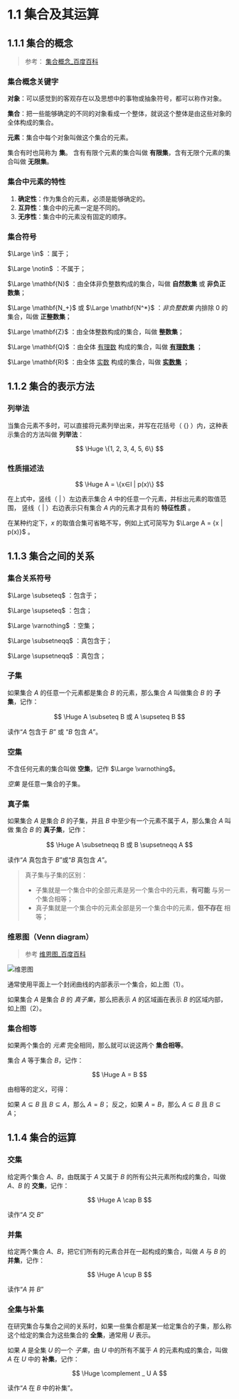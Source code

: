 # 1.1 集合及其运算

## 1.1.1 集合的概念

> 参考： [集合概念_百度百科](https://baike.baidu.com/item/%E9%9B%86%E5%90%88%E6%A6%82%E5%BF%B5/6341172)

### 集合概念关键字

**对象**：可以感觉到的客观存在以及思想中的事物或抽象符号，都可以称作对象。

**集合**：把一些能够确定的不同的对象看成一个整体，就说这个整体是由这些对象的全体构成的集合。

**元素**：集合中每个对象叫做这个集合的元素。

集合有时也简称为 **集**。
含有有限个元素的集合叫做 **有限集**，含有无限个元素的集合叫做 **无限集**。

### 集合中元素的特性

1. **确定性**：作为集合的元素，必须是能够确定的。
2. **互异性**：集合中的元素一定是不同的。
3. **无序性**：集合中的元素没有固定的顺序。

### 集合符号

$\Large \in$ ：属于；

$\Large \notin$ ：不属于；

$\Large \mathbf{N}$ ：由全体非负整数构成的集合，叫做 **自然数集** 或 **非负正数集**；

$\Large \mathbf{N_+}$ 或 $\Large \mathbf{N^*}$ ：*非负整数集* 内排除 0 的集合，叫做 **正整数集**；

$\Large \mathbf{Z}$ ：由全体整数构成的集合，叫做 **整数集**；

$\Large \mathbf{Q}$ ：由全体 [有理数](https://baike.baidu.com/item/%E6%9C%89%E7%90%86%E6%95%B0/105546)
构成的集合，叫做 [**有理数集**](https://baike.baidu.com/item/%E6%9C%89%E7%90%86%E6%95%B0%E9%9B%86) ；

$\Large \mathbf{R}$ ：由全体 [实数](https://baike.baidu.com/item/%E5%AE%9E%E6%95%B0/296419) 构成的集合，叫做
[**实数集**](https://baike.baidu.com/item/%E5%AE%9E%E6%95%B0%E9%9B%86) ；

## 1.1.2 集合的表示方法

### 列举法

当集合元素不多时，可以直接将元素列举出来，并写在花括号（ $\{\}$ ）内，这种表示集合的方法叫做 **列举法**：

$$
\Huge
\{1, 2, 3, 4, 5, 6\}
$$

### 性质描述法

$$
\Huge
A = \{x∈I | p(x)\}
$$

在上式中，竖线（ $|$ ）左边表示集合 $A$ 中的任意一个元素，并标出元素的取值范围，
竖线（ $|$ ）右边表示只有集合 $A$ 内的元素才具有的 **特征性质** 。

在某种约定下，$x$ 的取值合集可省略不写，例如上式可简写为 $\Large A = {x | p(x)}$ 。

## 1.1.3 集合之间的关系

### 集合关系符号

$\Large \subseteq$ ：包含于；

$\Large \supseteq$ ：包含；

$\Large \varnothing$ ：空集；

$\Large \subsetneqq$ ：真包含于；

$\Large \supsetneqq$ ：真包含；

### 子集

如果集合 $A$ 的任意一个元素都是集合 $B$ 的元素，那么集合 $A$ 叫做集合 $B$ 的 **子集**，记作：

$$
\Huge
A \subseteq B 或 A \supseteq B
$$

读作“$A$ 包含于 $B$” 或 “$B$ 包含 $A$”。

### 空集

不含任何元素的集合叫做 **空集**，记作 $\Large \varnothing$。

*空集* 是任意一集合的子集。

### 真子集

如果集合 $A$ 是集合 $B$ 的子集，并且 $B$ 中至少有一个元素不属于 $A$，那么集合 $A$ 叫做 集合 $B$ 的 **真子集**，记作：

$$
\Huge
A \subsetneqq B 或 B \supsetneqq A
$$

读作“$A$ 真包含于 $B$”或“$B$ 真包含 $A$”。

> 真子集与子集的区别：
> - 子集就是一个集合中的全部元素是另一个集合中的元素，**有可能** 与另一个集合相等；
> - 真子集就是一个集合中的元素全部是另一个集合中的元素，**但不存在** 相等；

### 维恩图（Venn diagram）

> 参考 [维恩图_百度百科](https://baike.baidu.com/item/%E7%BB%B4%E6%81%A9%E5%9B%BE/9416531)

![维恩图](./img/维恩图.jpg)

通常使用平面上一个封闭曲线的内部表示一个集合，如上图（1）。

如果集合 $A$ 是集合 $B$ 的 *真子集*，那么把表示 $A$ 的区域画在表示 $B$ 的区域内部，如上图（2）。

### 集合相等

如果两个集合的 *元素* 完全相同，那么就可以说这两个 **集合相等**。

集合 $A$ 等于集合 $B$，记作：

$$
\Huge
A = B
$$

由相等的定义，可得：

如果 $A \subseteq B$ 且 $B \subseteq A$，那么 $A = B$；
反之，如果 $A = B$，那么 $A \subseteq B$ 且 $B \subseteq A$；

## 1.1.4 集合的运算

### 交集

给定两个集合 $A$、$B$，由既属于 $A$ 又属于 $B$ 的所有公共元素所构成的集合，叫做 $A$、$B$ 的 **交集**，记作：

$$
\Huge
A \cap B
$$

读作“$A$ 交 $B$”

### 并集

给定两个集合 $A$、$B$，把它们所有的元素合并在一起构成的集合，叫做 $A$ 与 $B$ 的 **并集**，记作：

$$
\Huge
A \cup B
$$

读作“$A$ 并 $B$”

### 全集与补集

在研究集合与集合之间的关系时，如果一些集合都是某一给定集合的子集，那么称这个给定的集合为这些集合的 **全集**，通常用 $U$ 表示。

如果 $A$ 是全集 $U$ 的一个 *子集*，由 $U$ 中的所有不属于 $A$ 的元素构成的集合，叫做 $A$ 在 $U$ 中的 **补集**，记作：

$$
\Huge
\complement _ U A
$$

读作“$A$ 在 $B$ 中的补集”。
